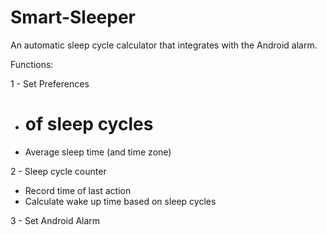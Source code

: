 Smart-Sleeper
=============

An automatic sleep cycle calculator that integrates with the Android alarm.

Functions:

1 - Set Preferences
* # of sleep cycles
* Average sleep time (and time zone)

2 - Sleep cycle counter
* Record time of last action
* Calculate wake up time based on sleep cycles

3 - Set Android Alarm

